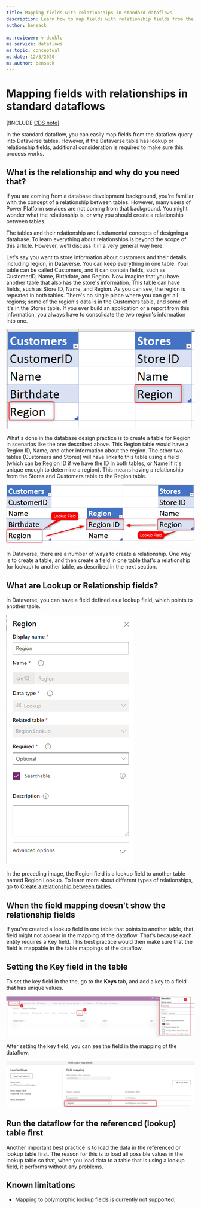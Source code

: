```yaml
---
title: Mapping fields with relationships in standard dataflows
description: Learn how to map fields with relationship fields from the dataflow query to Dataverse tables.
author: bensack

ms.reviewer: v-douklo
ms.service: dataflows
ms.topic: conceptual
ms.date: 12/3/2020
ms.author: bensack
---
```


# Mapping fields with relationships in standard dataflows

[!INCLUDE [CDS note](../includes/cc-data-platform-banner.md)]

In the standard dataflow, you can easily map fields from the dataflow query into Dataverse tables. However, if the Dataverse table has lookup or relationship fields, additional consideration is required to make sure this process works.

## What is the relationship and why do you need that?

If you are coming from a database development background, you're familiar with the concept of a relationship between tables. However, many users of Power Platform services are not coming from that background. You might wonder what the relationship is, or why you should create a relationship between tables.

The tables and their relationship are fundamental concepts of designing a database. To learn everything about relationships is beyond the scope of this article. However, we'll discuss it in a very general way here. 

Let's say you want to store information about customers and their details, including region, in Dataverse. You can keep everything in one table. Your table can be called Customers, and it can contain fields, such as CustomerID, Name, Birthdate, and Region. Now imagine that you have another table that also has the store's information. This table can have fields, such as Store ID, Name, and Region. As you can see, the region is repeated in both tables. There's no single place where you can get all regions; some of the region's data is in the Customers table, and some of it's in the Stores table. If you ever build an application or a report from this information, you always have to consolidate the two region's information into one.

![Two tables with no relationship](media/1/NoRelationship.png)

What's done in the database design practice is to create a table for Region in scenarios like the one described above. This Region table would have a Region ID, Name, and other information about the region. The other two tables (Customers and Stores) will have links to this table using a field (which can be Region ID if we have the ID in both tables, or Name if it's unique enough to determine a region). This means having a relationship from the Stores and Customers table to the Region table.

![Relationships using a lookup field](media/1/Relationship.png)

In Dataverse, there are a number of ways to create a relationship. One way is to create a table, and then create a field in one table that's a relationship (or lookup) to another table, as described in the next section.

## What are Lookup or Relationship fields?

In Dataverse, you can have a field defined as a lookup field, which points to another table. 

![Lookup field](media/1/LookupField.png)

In the preceding image, the Region field is a lookup field to another table named Region Lookup. To learn more about different types of relationships, go to [Create a relationship between tables](https://docs.microsoft.com/powerapps/maker/common-data-service/data-platform-entity-lookup).

## When the field mapping doesn't show the relationship fields

If you've created a lookup field in one table that points to another table, that field might not appear in the mapping of the dataflow. That's because each entity requires a Key field. This best practice would then make sure that the field is mappable in the table mappings of the dataflow.

## Setting the Key field in the table

To set the key field in the the, go to the **Keys** tab, and add a key to a field that has unique values.

![Set a key field](media/1/SetKey.png)

After setting the key field, you can see the field in the mapping of the dataflow.

![The key field displayed under Field mapping](media/1/FieldMappingLookup.png)

## Run the dataflow for the referenced (lookup) table first

Another important best practice is to load the data in the referenced or lookup table first. The reason for this is to load all possible values in the lookup table so that, when you load data to a table that is using a lookup field, it performs without any problems.

## Known limitations

- Mapping to polymorphic lookup fields is currently not supported.


